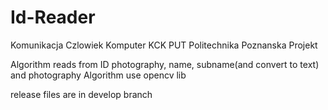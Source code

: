 # Id-Reader
Komunikacja Czlowiek Komputer KCK PUT Politechnika Poznanska Projekt 

Algorithm reads from ID photography, name, subname(and convert to text) and photography
Algorithm use opencv lib

release files are in develop branch
